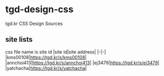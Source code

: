 # tgd-design-css
tgd.kr CSS Design Sources

## site lists
css file name is site id
|site id|site address|
|-|-|
|kms00108|<https://tgd.kr/s/kms00108>|
|annchoi413|<https://tgd.kr/s/annchoi413>|
|ej3479|<https://tgd.kr/s/ej3479>|
|yatchacha|<https://tgd.kr/s/yatchacha>|

